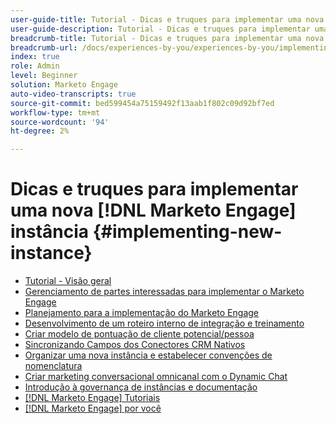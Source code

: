 ```yaml
---
user-guide-title: Tutorial - Dicas e truques para implementar uma nova [!DNL Marketo Engage] instância
user-guide-description: Tutorial - Dicas e truques para implementar uma nova [!DNL Marketo Engage] instância
breadcrumb-title: Tutorial - Dicas e truques para implementar uma nova [!DNL Marketo Engage] instância
breadcrumb-url: /docs/experiences-by-you/experiences-by-you/implementing-new-instance/overview
index: true
role: Admin
level: Beginner
solution: Marketo Engage
auto-video-transcripts: true
source-git-commit: bed599454a75159492f13aab1f802c09d92bf7ed
workflow-type: tm+mt
source-wordcount: '94'
ht-degree: 2%

---
```



# Dicas e truques para implementar uma nova [!DNL Marketo Engage] instância {#implementing-new-instance}

+ [Tutorial - Visão geral](./overview.md)
+ [Gerenciamento de partes interessadas para implementar o Marketo Engage](./managing-stakeholder-communications.md)
+ [Planejamento para a implementação do Marketo Engage](./planning-for-new-implementation.md)
+ [Desenvolvimento de um roteiro interno de integração e treinamento](./internal-training-roadshow.md)
+ [Criar modelo de pontuação de cliente potencial/pessoa](./building-person-scoring-model.md)
+ [Sincronizando Campos dos Conectores CRM Nativos](./syncing-fields-for-crm-integration.md)
+ [Organizar uma nova instância e estabelecer convenções de nomenclatura](./organizing-new-instance.md)
+ [Criar marketing conversacional omnicanal com o Dynamic Chat](./designing-omnichannel-conversational-marketing.md)
+ [Introdução à governança de instâncias e documentação](./documenting-your-instance.md)
+ [[!DNL Marketo Engage] Tutoriais](https://experienceleague.adobe.com/docs/marketo-learn/tutorials/overview.html?lang=pt-BR)
+ [[!DNL Marketo Engage] por você](https://experienceleague.adobe.com/en/docs/experiences-by-you/experiences-by-you/marketo-engage/overview)
